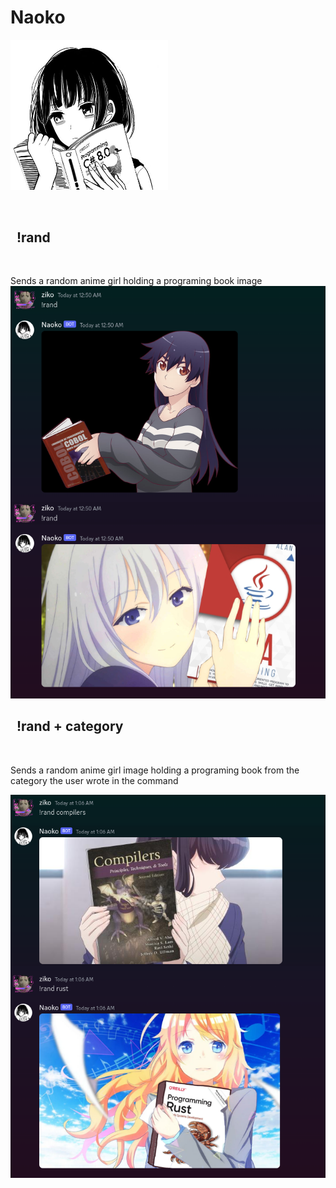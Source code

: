 <p align="center">
<h1>Naoko</h1>
<a href="https://github.com/zaki031/Naoko" target="_blank">
        <img width="50%" src="https://github.com/zaki031/Naoko/blob/main/imgs/pfp.png" alt="Naoko pfp">
      
  </a>

</p>
<br/>



## &nbsp; !rand
<br/>

Sends a random anime girl holding a programing book image 
<br/>
<img with="50%" src="https://github.com/zaki031/Naoko/blob/main/imgs/random.png"/>
<br/>


## &nbsp; !rand + category
<br/>


Sends a random anime girl image holding a programing book from the category the user wrote in the command 
<br/>

<img with="50%" src="https://github.com/zaki031/Naoko/blob/main/imgs/randlang.png"/>

